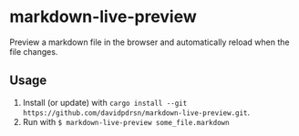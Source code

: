 # markdown-live-preview

Preview a markdown file in the browser and automatically reload when the file changes.

## Usage

1. Install (or update) with `cargo install --git https://github.com/davidpdrsn/markdown-live-preview.git`.
2. Run with `$ markdown-live-preview some_file.markdown`
